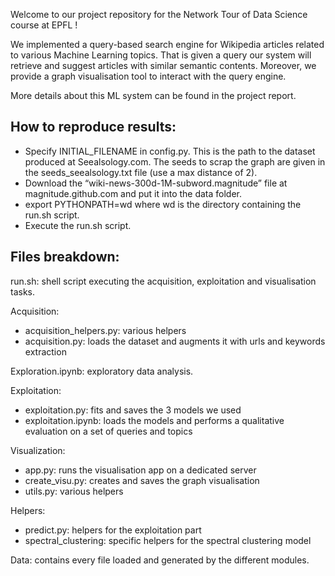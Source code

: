 Welcome to our project repository for the Network Tour of Data Science course at EPFL !

We implemented a query-based search engine for Wikipedia articles related to various Machine Learning topics. That is given a query our system will retrieve and suggest articles with similar semantic contents. Moreover, we provide a graph visualisation tool to interact with the query engine.

More details about this ML system can be found in the project report.

## How to reproduce results:
- Specify INITIAL_FILENAME in config.py. This is the path to the dataset produced at Seealsology.com. The seeds to scrap the graph are given in the seeds_seealsology.txt file (use a max distance of 2).
- Download the “wiki-news-300d-1M-subword.magnitude” file at magnitude.github.com  and put it into the data folder.
- export PYTHONPATH=wd where wd is the directory containing the run.sh script.
- Execute the run.sh script.

## Files breakdown:

run.sh: shell script executing the acquisition, exploitation and visualisation tasks.

Acquisition:
- acquisition_helpers.py:  various helpers
- acquisition.py: loads the dataset and augments it with urls and keywords extraction

Exploration.ipynb: exploratory data analysis.

Exploitation:
- exploitation.py: fits and saves the 3 models we used
- exploitation.ipynb: loads the models and performs a qualitative evaluation on a set of queries and topics

Visualization:
- app.py: runs the visualisation app on a dedicated server
- create_visu.py: creates and saves the graph visualisation
- utils.py: various helpers

Helpers:
- predict.py: helpers for the exploitation part
- spectral_clustering: specific helpers for the spectral clustering model

Data: contains every file loaded and generated by the different modules.


